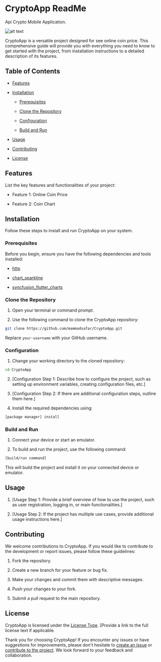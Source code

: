# CryptoApp ReadMe

Api Crypto Mobile Application.

![alt text](./assets/Intro.gif)

CryptoApp is a versatile project designed for see online coin price. This comprehensive guide will provide you with everything you need to know to get started with the project, from installation instructions to a detailed description of its features.

## Table of Contents

- [Features](#features)

- [Installation](#installation)

  - [Prerequisites](#prerequisites)

  - [Clone the Repository](#clone-the-repository)

  - [Configuration](#configuration)

  - [Build and Run](#build-and-run)

- [Usage](#usage)

- [Contributing](#contributing)

- [License](#license)

## Features

List the key features and functionalities of your project:

- Feature 1: Online Coin Price

- Feature 2: Coin Chart

## Installation

Follow these steps to install and run CryptoApp on your system.

### Prerequisites

Before you begin, ensure you have the following dependencies and tools installed:

- [http](https://pub.dev/packages/http)

- [chart_sparkline](https://pub.dev/packages/chart_sparkline)

- [syncfusion_flutter_charts](https://pub.dev/packages/syncfusion_flutter_charts)

### Clone the Repository

1. Open your terminal or command prompt.

2. Use the following command to clone the CryptoApp repository:

```sh
git clone https://github.com/mammadsafar/CryptoApp.git
```

Replace `your-username` with your GitHub username.

### Configuration

1. Change your working directory to the cloned repository:

```sh
cd CryptoApp
```

2. [Configuration Step 1: Describe how to configure the project, such as setting up environment variables, creating configuration files, etc.]

3. [Configuration Step 2: If there are additional configuration steps, outline them here.]

4. Install the required dependencies using:

```sh
[package manager] install
```

### Build and Run

1. Connect your device or start an emulator.

2. To build and run the project, use the following command:

```sh
[build/run command]
```

This will build the project and install it on your connected device or emulator.

## Usage

1. [Usage Step 1: Provide a brief overview of how to use the project, such as user registration, logging in, or main functionalities.]

2. [Usage Step 2: If the project has multiple use cases, provide additional usage instructions here.]

## Contributing

We welcome contributions to CryptoApp. If you would like to contribute to the development or report issues, please follow these guidelines:

1. Fork the repository.

2. Create a new branch for your feature or bug fix.

3. Make your changes and commit them with descriptive messages.

4. Push your changes to your fork.

5. Submit a pull request to the main repository.

## License

CryptoApp is licensed under the [License Type](LICENSE). [Provide a link to the full license text if applicable.

Thank you for choosing CryptoApp! If you encounter any issues or have suggestions for improvements, please don't hesitate to [create an issue](https://github.com/Mammadsafar/CryptoApp/issues) or [contribute to the project](#contributing). We look forward to your feedback and collaboration.
